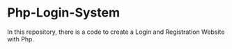 # Php-Login-System
In this repository, there is a code to create a Login and Registration Website with Php. 
